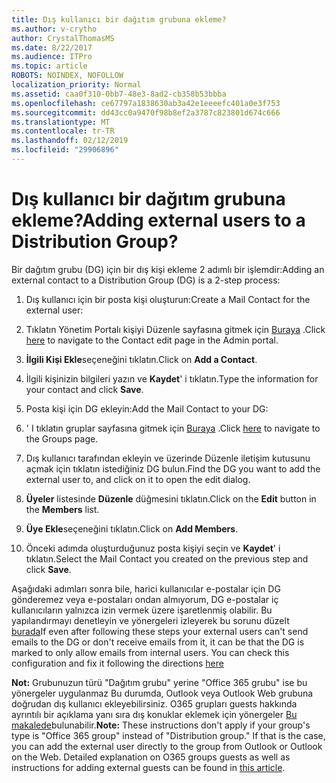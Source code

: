 ```yaml
---
title: Dış kullanıcı bir dağıtım grubuna ekleme?
ms.author: v-crytho
author: CrystalThomasMS
ms.date: 8/22/2017
ms.audience: ITPro
ms.topic: article
ROBOTS: NOINDEX, NOFOLLOW
localization_priority: Normal
ms.assetid: caa0f310-0bb7-48e3-8ad2-cb358b53bbba
ms.openlocfilehash: ce67797a1838630ab3a42e1eeeefc401a0e3f753
ms.sourcegitcommit: dd43cc0a9470f98b8ef2a3787c823801d674c666
ms.translationtype: MT
ms.contentlocale: tr-TR
ms.lasthandoff: 02/12/2019
ms.locfileid: "29906896"
---
```

# <a name="adding-external-users-to-a-distribution-group"></a><span data-ttu-id="caa15-102">Dış kullanıcı bir dağıtım grubuna ekleme?</span><span class="sxs-lookup"><span data-stu-id="caa15-102">Adding external users to a Distribution Group?</span></span>

<span data-ttu-id="caa15-103">Bir dağıtım grubu (DG) için bir dış kişi ekleme 2 adımlı bir işlemdir:</span><span class="sxs-lookup"><span data-stu-id="caa15-103">Adding an external contact to a Distribution Group (DG) is a 2-step process:</span></span>
  
1. <span data-ttu-id="caa15-104">Dış kullanıcı için bir posta kişi oluşturun:</span><span class="sxs-lookup"><span data-stu-id="caa15-104">Create a Mail Contact for the external user:</span></span>
    
1. <span data-ttu-id="caa15-105">Tıklatın Yönetim Portalı kişiyi Düzenle sayfasına gitmek için [Buraya](https://admin.microsoft.com/adminportal/home#/Contact) .</span><span class="sxs-lookup"><span data-stu-id="caa15-105">Click [here](https://admin.microsoft.com/adminportal/home#/Contact) to navigate to the Contact edit page in the Admin portal.</span></span> 
    
2. <span data-ttu-id="caa15-106">**İlgili Kişi Ekle**seçeneğini tıklatın.</span><span class="sxs-lookup"><span data-stu-id="caa15-106">Click on **Add a Contact**.</span></span>
    
3. <span data-ttu-id="caa15-107">İlgili kişinizin bilgileri yazın ve **Kaydet**' i tıklatın.</span><span class="sxs-lookup"><span data-stu-id="caa15-107">Type the information for your contact and click **Save**.</span></span>
    
2. <span data-ttu-id="caa15-108">Posta kişi için DG ekleyin:</span><span class="sxs-lookup"><span data-stu-id="caa15-108">Add the Mail Contact to your DG:</span></span>
    
1. <span data-ttu-id="caa15-109">' I tıklatın gruplar sayfasına gitmek için [Buraya](https://admin.microsoft.com/adminportal/home#/groups) .</span><span class="sxs-lookup"><span data-stu-id="caa15-109">Click [here](https://admin.microsoft.com/adminportal/home#/groups) to navigate to the Groups page.</span></span> 
    
2. <span data-ttu-id="caa15-110">Dış kullanıcı tarafından ekleyin ve üzerinde Düzenle iletişim kutusunu açmak için tıklatın istediğiniz DG bulun.</span><span class="sxs-lookup"><span data-stu-id="caa15-110">Find the DG you want to add the external user to, and click on it to open the edit dialog.</span></span>
    
3. <span data-ttu-id="caa15-111">**Üyeler** listesinde **Düzenle** düğmesini tıklatın.</span><span class="sxs-lookup"><span data-stu-id="caa15-111">Click on the **Edit** button in the **Members** list.</span></span> 
    
4. <span data-ttu-id="caa15-112">**Üye Ekle**seçeneğini tıklatın.</span><span class="sxs-lookup"><span data-stu-id="caa15-112">Click on **Add Members**.</span></span>
    
5. <span data-ttu-id="caa15-113">Önceki adımda oluşturduğunuz posta kişiyi seçin ve **Kaydet**' i tıklatın.</span><span class="sxs-lookup"><span data-stu-id="caa15-113">Select the Mail Contact you created on the previous step and click **Save**.</span></span>
    
<span data-ttu-id="caa15-p101">Aşağıdaki adımları sonra bile, harici kullanıcılar e-postalar için DG gönderemez veya e-postaları ondan almıyorum, DG e-postalar iç kullanıcıların yalnızca izin vermek üzere işaretlenmiş olabilir. Bu yapılandırmayı denetleyin ve yönergeleri izleyerek bu sorunu düzelt [burada](https://support.office.com/article/Fix-email-delivery-issues-for-error-code-5-7-133-in-Office-365-991abc19-7756-438f-abcb-39f69b80f284.aspx)</span><span class="sxs-lookup"><span data-stu-id="caa15-p101">If even after following these steps your external users can't send emails to the DG or don't receive emails from it, it can be that the DG is marked to only allow emails from internal users. You can check this configuration and fix it following the directions [here](https://support.office.com/article/Fix-email-delivery-issues-for-error-code-5-7-133-in-Office-365-991abc19-7756-438f-abcb-39f69b80f284.aspx)</span></span>
  
 <span data-ttu-id="caa15-p102">**Not:** Grubunuzun türü "Dağıtım grubu" yerine "Office 365 grubu" ise bu yönergeler uygulanmaz Bu durumda, Outlook veya Outlook Web grubuna doğrudan dış kullanıcı ekleyebilirsiniz. O365 grupları guests hakkında ayrıntılı bir açıklama yanı sıra dış konuklar eklemek için yönergeler [Bu makalede](https://support.office.com/article/Guest-access-in-Office-365-Groups-bfc7a840-868f-4fd6-a390-f347bf51aff6.aspx)bulunabilir.</span><span class="sxs-lookup"><span data-stu-id="caa15-p102">**Note:** These instructions don't apply if your group's type is "Office 365 group" instead of "Distribution group." If that is the case, you can add the external user directly to the group from Outlook or Outlook on the Web. Detailed explanation on O365 groups guests as well as instructions for adding external guests can be found in [this article](https://support.office.com/article/Guest-access-in-Office-365-Groups-bfc7a840-868f-4fd6-a390-f347bf51aff6.aspx).</span></span>
  

